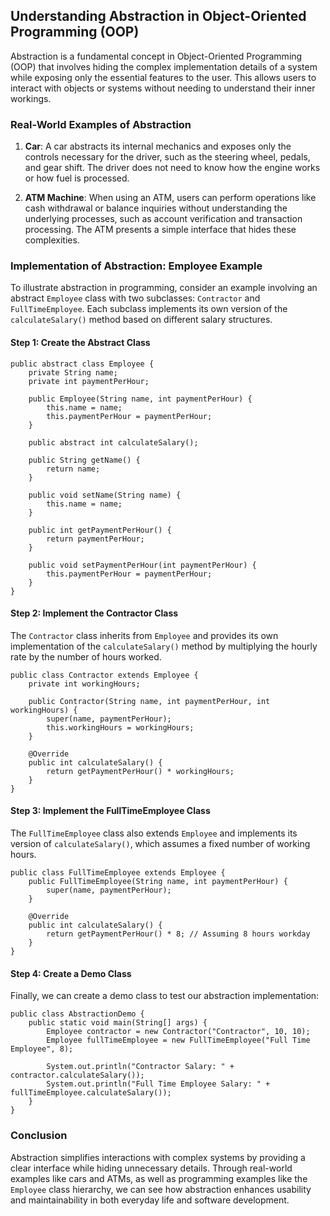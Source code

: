
## Understanding Abstraction in Object-Oriented Programming (OOP)

Abstraction is a fundamental concept in Object-Oriented Programming (OOP) that involves hiding the complex implementation details of a system while exposing only the essential features to the user. This allows users to interact with objects or systems without needing to understand their inner workings. 

### Real-World Examples of Abstraction

1. **Car**: A car abstracts its internal mechanics and exposes only the controls necessary for the driver, such as the steering wheel, pedals, and gear shift. The driver does not need to know how the engine works or how fuel is processed.
   
2. **ATM Machine**: When using an ATM, users can perform operations like cash withdrawal or balance inquiries without understanding the underlying processes, such as account verification and transaction processing. The ATM presents a simple interface that hides these complexities.

### Implementation of Abstraction: Employee Example

To illustrate abstraction in programming, consider an example involving an abstract `Employee` class with two subclasses: `Contractor` and `FullTimeEmployee`. Each subclass implements its own version of the `calculateSalary()` method based on different salary structures.

#### Step 1: Create the Abstract Class

```
public abstract class Employee {
    private String name;
    private int paymentPerHour;

    public Employee(String name, int paymentPerHour) {
        this.name = name;
        this.paymentPerHour = paymentPerHour;
    }

    public abstract int calculateSalary();

    public String getName() {
        return name;
    }

    public void setName(String name) {
        this.name = name;
    }

    public int getPaymentPerHour() {
        return paymentPerHour;
    }

    public void setPaymentPerHour(int paymentPerHour) {
        this.paymentPerHour = paymentPerHour;
    }
}
```

#### Step 2: Implement the Contractor Class

The `Contractor` class inherits from `Employee` and provides its own implementation of the `calculateSalary()` method by multiplying the hourly rate by the number of hours worked.

```
public class Contractor extends Employee {
    private int workingHours;

    public Contractor(String name, int paymentPerHour, int workingHours) {
        super(name, paymentPerHour);
        this.workingHours = workingHours;
    }

    @Override
    public int calculateSalary() {
        return getPaymentPerHour() * workingHours;
    }
}
```

#### Step 3: Implement the FullTimeEmployee Class

The `FullTimeEmployee` class also extends `Employee` and implements its version of `calculateSalary()`, which assumes a fixed number of working hours.

```
public class FullTimeEmployee extends Employee {
    public FullTimeEmployee(String name, int paymentPerHour) {
        super(name, paymentPerHour);
    }

    @Override
    public int calculateSalary() {
        return getPaymentPerHour() * 8; // Assuming 8 hours workday
    }
}
```

#### Step 4: Create a Demo Class

Finally, we can create a demo class to test our abstraction implementation:

```
public class AbstractionDemo {
    public static void main(String[] args) {
        Employee contractor = new Contractor("Contractor", 10, 10);
        Employee fullTimeEmployee = new FullTimeEmployee("Full Time Employee", 8);
        
        System.out.println("Contractor Salary: " + contractor.calculateSalary());
        System.out.println("Full Time Employee Salary: " + fullTimeEmployee.calculateSalary());
    }
}
```

### Conclusion

Abstraction simplifies interactions with complex systems by providing a clear interface while hiding unnecessary details. Through real-world examples like cars and ATMs, as well as programming examples like the `Employee` class hierarchy, we can see how abstraction enhances usability and maintainability in both everyday life and software development.
